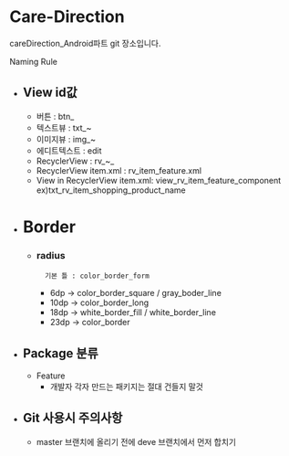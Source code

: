 # Care-Direction
careDirection_Android파트 git 장소입니다.

Naming Rule
* ## View id값
	* 버튼 : btn_
	* 텍스트뷰 : txt_~
	* 이미지뷰 : img_~
	* 에디트텍스트 : edit
	* RecyclerView : rv_~_
	* RecyclerView item.xml : rv_item_feature.xml
	* View in RecyclerView item.xml: view_rv_item_feature_component
					 ex)txt_rv_item_shopping_product_name
	
	
  	
* # Border 
	* ### radius
    		기본 틀 : color_border_form
		* 6dp  -> color_border_square / gray_boder_line
		* 10dp -> color_border_long
		* 18dp -> white_border_fill / white_border_line
		* 23dp -> color_border
		
    
* ## Package 분류
	* Feature
		* 개발자 각자 만드는 패키지는 절대 건들지 말것
* ## Git 사용시 주의사항
	* master 브랜치에 올리기 전에 deve 브랜치에서 먼저 합치기
	
	
	
	

